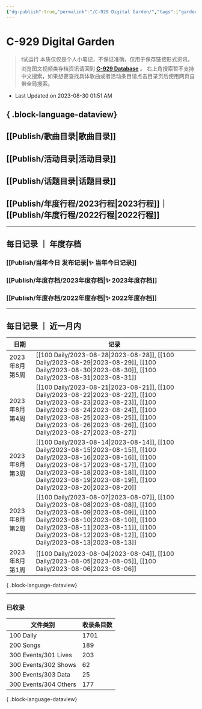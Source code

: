 ```yaml
---
{"dg-publish":true,"permalink":"/C-929 Digital Garden/","tags":["gardenEntry"],"dgShowLocalGraph":true,"created":"2022-11-25T17:22:03.000+08:00","updated":"2023-08-30T01:51:39.305+08:00"}
---
```


# C-929 Digital Garden

> ❗试运行
> 本质仅仅是个人小笔记，不保证准确，仅用于保存链接形式资讯，浏览图文视频类存档资讯请回到 **[C-929 Database](https://c929-song.super.site/)** 。
> 右上角搜索暂不支持中文搜索，如果想要查找具体歌曲或者活动条目请点击目录页后使用网页自带全局搜索。
- Last Updated on 2023-08-30 01:51 AM 

{ .block-language-dataview}
---

## [[Publish/歌曲目录\|歌曲目录]]

## [[Publish/活动目录\|活动目录]]

## [[Publish/话题目录\|话题目录]]

## [[Publish/年度行程/2023行程\|2023行程]]｜ [[Publish/年度行程/2022行程\|2022行程]]

---

## 每日记录 ｜ 年度存档

### [[Publish/当年今日 发布记录\|✨ 当年今日记录]]

### [[Publish/年度存档/2023年度存档\|✨ 2023年度存档]]

### [[Publish/年度存档/2022年度存档\|✨ 2022年度存档]]

---

## 每日记录 ｜ 近一月内

| 日期          | 记录                                                                                                                                                                                                                                                                                            |
| ----------- | --------------------------------------------------------------------------------------------------------------------------------------------------------------------------------------------------------------------------------------------------------------------------------------------- |
| 2023年8月 第5周 | [[100 Daily/2023-08-28\|2023-08-28]], [[100 Daily/2023-08-29\|2023-08-29]], [[100 Daily/2023-08-30\|2023-08-30]], [[100 Daily/2023-08-31\|2023-08-31]]                                                                                                                            |
| 2023年8月 第4周 | [[100 Daily/2023-08-21\|2023-08-21]], [[100 Daily/2023-08-22\|2023-08-22]], [[100 Daily/2023-08-23\|2023-08-23]], [[100 Daily/2023-08-24\|2023-08-24]], [[100 Daily/2023-08-25\|2023-08-25]], [[100 Daily/2023-08-26\|2023-08-26]], [[100 Daily/2023-08-27\|2023-08-27]] |
| 2023年8月 第3周 | [[100 Daily/2023-08-14\|2023-08-14]], [[100 Daily/2023-08-15\|2023-08-15]], [[100 Daily/2023-08-16\|2023-08-16]], [[100 Daily/2023-08-17\|2023-08-17]], [[100 Daily/2023-08-18\|2023-08-18]], [[100 Daily/2023-08-19\|2023-08-19]], [[100 Daily/2023-08-20\|2023-08-20]] |
| 2023年8月 第2周 | [[100 Daily/2023-08-07\|2023-08-07]], [[100 Daily/2023-08-08\|2023-08-08]], [[100 Daily/2023-08-09\|2023-08-09]], [[100 Daily/2023-08-10\|2023-08-10]], [[100 Daily/2023-08-11\|2023-08-11]], [[100 Daily/2023-08-12\|2023-08-12]], [[100 Daily/2023-08-13\|2023-08-13]] |
| 2023年8月 第1周 | [[100 Daily/2023-08-04\|2023-08-04]], [[100 Daily/2023-08-05\|2023-08-05]], [[100 Daily/2023-08-06\|2023-08-06]]                                                                                                                                                                     |

{ .block-language-dataview}

---

### 已收录

| 文件类别                  | 收录条目数 |
| --------------------- | ----- |
| 100 Daily             | 1701  |
| 200 Songs             | 189   |
| 300 Events/301 Lives  | 203   |
| 300 Events/302 Shows  | 62    |
| 300 Events/303 Data   | 25    |
| 300 Events/304 Others | 177   |

{ .block-language-dataview}

